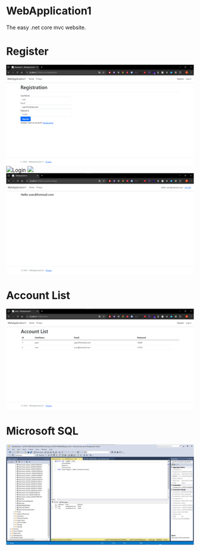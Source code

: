 # WebApplication1
The easy .net core mvc website.

# Register
<img src="images/register.png">
<img src="images/register_successfull.png>

# Login
<img src="images/userfriendlyWarning.png">
<img src="images/successfullLogin.png">

# Account List
<img src="images/AccountList.png">

# Microsoft SQL 
<img src="images/dataBase.png">

